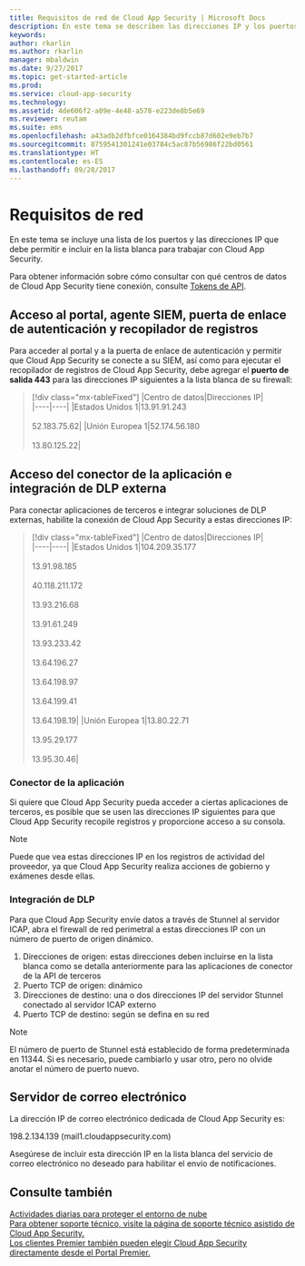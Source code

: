 ```yaml
---
title: Requisitos de red de Cloud App Security | Microsoft Docs
description: En este tema se describen las direcciones IP y los puertos que debe abrir para trabajar con Cloud App Security.
keywords: 
author: rkarlin
ms.author: rkarlin
manager: mbaldwin
ms.date: 9/27/2017
ms.topic: get-started-article
ms.prod: 
ms.service: cloud-app-security
ms.technology: 
ms.assetid: 4de606f2-a09e-4e48-a578-e223de8b5e69
ms.reviewer: reutam
ms.suite: ems
ms.openlocfilehash: a43adb2dfbfce0164384bd9fccb87d602e9eb7b7
ms.sourcegitcommit: 8759541301241e03784c5ac87b56986f22bd0561
ms.translationtype: HT
ms.contentlocale: es-ES
ms.lasthandoff: 09/28/2017
---
```

# <a name="network-requirements"></a>Requisitos de red

En este tema se incluye una lista de los puertos y las direcciones IP que debe permitir e incluir en la lista blanca para trabajar con Cloud App Security. 

Para obtener información sobre cómo consultar con qué centros de datos de Cloud App Security tiene conexión, consulte [Tokens de API](api-tokens.md).



## <a name="portal-access-siem-agent-authentication-gateway-and-log-collector"></a>Acceso al portal, agente SIEM, puerta de enlace de autenticación y recopilador de registros

Para acceder al portal y a la puerta de enlace de autenticación y permitir que Cloud App Security se conecte a su SIEM, así como para ejecutar el recopilador de registros de Cloud App Security, debe agregar el **puerto de salida 443** para las direcciones IP siguientes a la lista blanca de su firewall:  


> [!div class="mx-tableFixed"]
|Centro de datos|Direcciones IP|  
|----|----|
|Estados Unidos 1|13.91.91.243<br></br>52.183.75.62|
|Unión Europea 1|52.174.56.180<br></br>13.80.125.22|

## <a name="app-connector-access-and-external-dlp-integration"></a>Acceso del conector de la aplicación e integración de DLP externa

Para conectar aplicaciones de terceros e integrar soluciones de DLP externas, habilite la conexión de Cloud App Security a estas direcciones IP:


> [!div class="mx-tableFixed"]
|Centro de datos|Direcciones IP|  
|----|----|
|Estados Unidos 1|104.209.35.177<br></br>13.91.98.185<br></br>40.118.211.172<br></br>13.93.216.68<br></br>13.91.61.249<br></br>13.93.233.42<br></br>13.64.196.27<br></br>13.64.198.97<br></br>13.64.199.41<br></br>13.64.198.19|
|Unión Europea 1|13.80.22.71<br></br>13.95.29.177<br></br>13.95.30.46|


### <a name="app-connector"></a>Conector de la aplicación
Si quiere que Cloud App Security pueda acceder a ciertas aplicaciones de terceros, es posible que se usen las direcciones IP siguientes para que Cloud App Security recopile registros y proporcione acceso a su consola. 

> [!NOTE]
>Puede que vea estas direcciones IP en los registros de actividad del proveedor, ya que Cloud App Security realiza acciones de gobierno y exámenes desde ellas. 
  

### <a name="dlp-integration"></a>Integración de DLP

Para que Cloud App Security envíe datos a través de Stunnel al servidor ICAP, abra el firewall de red perimetral a estas direcciones IP con un número de puerto de origen dinámico. 

1.  Direcciones de origen: estas direcciones deben incluirse en la lista blanca como se detalla anteriormente para las aplicaciones de conector de la API de terceros
2.  Puerto TCP de origen: dinámico
3.  Direcciones de destino: una o dos direcciones IP del servidor Stunnel conectado al servidor ICAP externo
4.  Puerto TCP de destino: según se defina en su red

> [!NOTE] 
> El número de puerto de Stunnel está establecido de forma predeterminada en 11344. Si es necesario, puede cambiarlo y usar otro, pero no olvide anotar el número de puerto nuevo.

## <a name="email-server"></a>Servidor de correo electrónico

La dirección IP de correo electrónico dedicada de Cloud App Security es: 

198.2.134.139 (mail1.cloudappsecurity.com)

Asegúrese de incluir esta dirección IP en la lista blanca del servicio de correo electrónico no deseado para habilitar el envío de notificaciones.
    



  
## <a name="see-also"></a>Consulte también  
[Actividades diarias para proteger el entorno de nube](daily-activities-to-protect-your-cloud-environment.md)   
[Para obtener soporte técnico, visite la página de soporte técnico asistido de Cloud App Security.](http://support.microsoft.com/oas/default.aspx?prid=16031)   
[Los clientes Premier también pueden elegir Cloud App Security directamente desde el Portal Premier.](https://premier.microsoft.com/)  
  

   